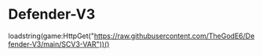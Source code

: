 # Defender-V3

loadstring(game:HttpGet("https://raw.githubusercontent.com/TheGodE6/Defender-V3/main/SCV3-VAR"))()
